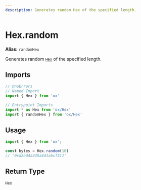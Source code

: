 ```yaml
---
description: Generates random Hex of the specified length.
---
```


# Hex.random 

**Alias:** `randomHex`

Generates random [`Hex`](/api/bytes) of the specified length.

## Imports

```ts twoslash
// @noErrors
// Named Import 
import { Hex } from 'ox'

// Entrypoint Imports
import * as Hex from 'ox/Hex'
import { randomHex } from 'ox/Hex'
```

## Usage

```ts twoslash
import { Hex } from 'ox';

const bytes = Hex.random(10)
// '0xa2bd4a345a4d1abcf311'
```

## Return Type

`Hex`
